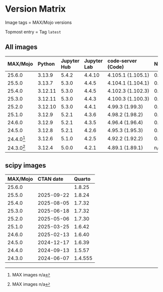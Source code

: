 # Version Matrix

Image tags = MAX/Mojo versions

Topmost entry = Tag `latest`

## All images

| MAX/Mojo   | Python     | Jupyter Hub | Jupyter Lab | code‑server (Code) | Neovim | Git    | Git LFS | Pandoc | Linux distro |
|:-----------|:-----------|:------------|:------------|:-------------------|:-------|:-------|:--------|:-------|:-------------|
| 25.6.0     | 3.13.9     | 5.4.2       | 4.4.10       | 4.105.1 (1.105.1)  | 0.11.4 | 2.51.1 | 3.7.1   | 3.6.3  | Debian 13    |
| 25.5.0     | 3.13.7     | 5.3.0       | 4.4.5       | 4.104.1 (1.104.1)  | 0.11.4 | 2.51.0 | 3.7.0   | 3.6.3  | Debian 13    |
| 25.4.0     | 3.12.11    | 5.3.0       | 4.4.5       | 4.102.3 (1.102.3)  | 0.11.3 | 2.50.1 | 3.7.0   | 3.6.3  | Debian 12    |
| 25.3.0     | 3.12.11    | 5.3.0       | 4.4.3       | 4.100.3 (1.100.3)  | 0.11.2 | 2.50.0 | 3.6.1   | 3.6.3  | Debian 12    |
| 25.2.0     | 3.12.10    | 5.3.0       | 4.4.1       | 4.99.3 (1.99.3)    | 0.11.1 | 2.49.0 | 3.6.1   | 3.6.3  | Debian 12    |
| 25.1.0     | 3.12.9     | 5.2.1       | 4.3.6       | 4.98.2 (1.98.2)    | 0.10.4 | 2.49.0 | 3.6.1   | 3.4    | Debian 12    |
| 24.6.0     | 3.12.9     | 5.2.1       | 4.3.5       | 4.96.4 (1.96.4)    | 0.10.4 | 2.48.1 | 3.6.1   | 3.4    | Debian 12    |
| 24.5.0     | 3.12.8     | 5.2.1       | 4.2.6       | 4.95.3 (1.95.3)    | 0.10.2 | 2.47.1 | 3.6.0   | 3.4    | Debian 12    |
| 24.4.0[^1] | 3.12.6     | 5.1.0       | 4.2.5       | 4.92.2 (1.92.2)    | 0.10.1 | 2.46.1 | 3.5.1   | 3.2    | Debian 12    |
| 24.3.0[^1] | 3.12.4     | 5.0.0       | 4.2.1       | 4.89.1 (1.89.1)    | n/a    | 2.45.2 | 3.5.1   | 3.1.11 | Debian 12    |

[^1]: MAX images n/a

## scipy images

| MAX/Mojo | CTAN date  | Quarto  |
|:---------|:-----------|:--------|
| 25.6.0   |            | 1.8.25  |
| 25.5.0   | 2025-09-22 | 1.8.24  |
| 25.4.0   | 2025-08-05 | 1.7.32  |
| 25.3.0   | 2025-06-18 | 1.7.32  |
| 25.2.0   | 2025-05-06 | 1.7.30  |
| 25.1.0   | 2025-03-25 | 1.6.42  |
| 24.6.0   | 2025-02-13 | 1.6.40  |
| 24.5.0   | 2024-12-17 | 1.6.39  |
| 24.4.0   | 2024-09-13 | 1.5.57  |
| 24.3.0   | 2024-06-07 | 1.4.555 |
